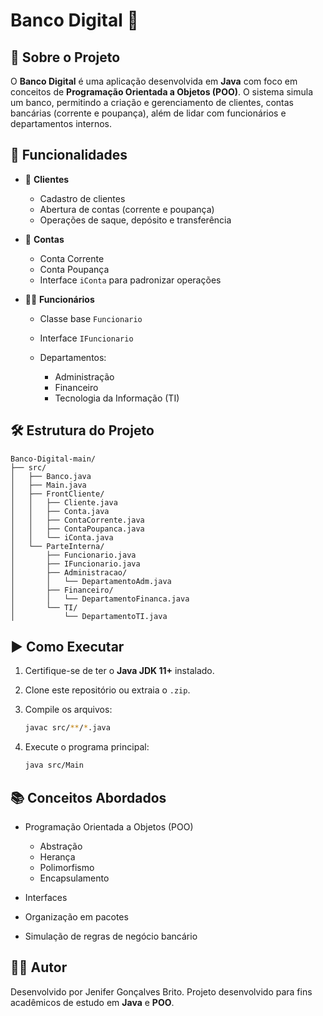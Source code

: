 # Banco Digital 🏦

## 📌 Sobre o Projeto

O **Banco Digital** é uma aplicação desenvolvida em **Java** com foco em conceitos de **Programação Orientada a Objetos (POO)**.
O sistema simula um banco, permitindo a criação e gerenciamento de clientes, contas bancárias (corrente e poupança), além de lidar com funcionários e departamentos internos.

## 🚀 Funcionalidades

* 👤 **Clientes**

  * Cadastro de clientes
  * Abertura de contas (corrente e poupança)
  * Operações de saque, depósito e transferência

* 🏦 **Contas**

  * Conta Corrente
  * Conta Poupança
  * Interface `iConta` para padronizar operações

* 👨‍💼 **Funcionários**

  * Classe base `Funcionario`
  * Interface `IFuncionario`
  * Departamentos:

    * Administração
    * Financeiro
    * Tecnologia da Informação (TI)

## 🛠 Estrutura do Projeto

```
Banco-Digital-main/
├── src/
│   ├── Banco.java
│   ├── Main.java
│   ├── FrontCliente/
│   │   ├── Cliente.java
│   │   ├── Conta.java
│   │   ├── ContaCorrente.java
│   │   ├── ContaPoupanca.java
│   │   └── iConta.java
│   └── ParteInterna/
│       ├── Funcionario.java
│       ├── IFuncionario.java
│       ├── Administracao/
│       │   └── DepartamentoAdm.java
│       ├── Financeiro/
│       │   └── DepartamentoFinanca.java
│       └── TI/
│           └── DepartamentoTI.java
```

## ▶️ Como Executar

1. Certifique-se de ter o **Java JDK 11+** instalado.
2. Clone este repositório ou extraia o `.zip`.
3. Compile os arquivos:

   ```bash
   javac src/**/*.java
   ```
4. Execute o programa principal:

   ```bash
   java src/Main
   ```

## 📚 Conceitos Abordados

* Programação Orientada a Objetos (POO)

  * Abstração
  * Herança
  * Polimorfismo
  * Encapsulamento
* Interfaces
* Organização em pacotes
* Simulação de regras de negócio bancário

## 👨‍💻 Autor
Desenvolvido por Jenifer Gonçalves Brito.
Projeto desenvolvido para fins acadêmicos de estudo em **Java** e **POO**.
